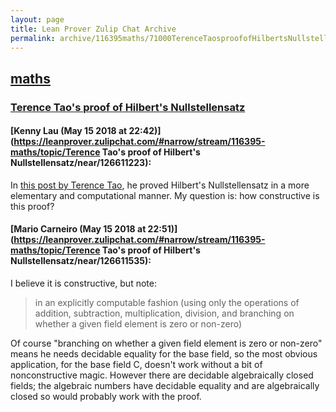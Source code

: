 ```yaml
---
layout: page
title: Lean Prover Zulip Chat Archive 
permalink: archive/116395maths/71000TerenceTaosproofofHilbertsNullstellensatz.html
---
```


## [maths](index.html)
### [Terence Tao's proof of Hilbert's Nullstellensatz](71000TerenceTaosproofofHilbertsNullstellensatz.html)

#### [Kenny Lau (May 15 2018 at 22:42)](https://leanprover.zulipchat.com/#narrow/stream/116395-maths/topic/Terence Tao's proof of Hilbert's Nullstellensatz/near/126611223):
In [this post by Terence Tao](http://terrytao.wordpress.com/2007/11/26/hilberts-nullstellensatz/), he proved Hilbert's Nullstellensatz in a more elementary and computational manner. My question is: how constructive is this proof?

#### [Mario Carneiro (May 15 2018 at 22:51)](https://leanprover.zulipchat.com/#narrow/stream/116395-maths/topic/Terence Tao's proof of Hilbert's Nullstellensatz/near/126611535):
I believe it is constructive, but note:
> in an explicitly computable fashion (using only the operations of addition, subtraction, multiplication, division, and branching on whether a given field element is zero or non-zero)

Of course "branching on whether a given field element is zero or non-zero" means he needs decidable equality for the base field, so the most obvious application, for the base field C, doesn't work without a bit of nonconstructive magic. However there are decidable algebraically closed fields; the algebraic numbers have decidable equality and are algebraically closed so would probably work with the proof.

